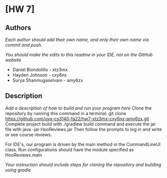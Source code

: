 # [HW 7]

## Authors

*Each author should add their own name, and *only* their own name via commit and push.*

*You should make the edits to this readme in your IDE, not on the GitHub website*

* Daniel Biondolillo - xtz3mx
* Hayden Johnson - cxy6nx
* Surya Shanmugaselvam - amy6zx

## Description

*Add a description of how to build and run your program here*
Clone the repository by running this command in a terminal:
    git clone https://github.com/uva-cs3140-fa22/hw7-xtz3mx-cxy6nx-amy6zx.git
Complete project build with ./gradlew build command and execute the jar file with java -jar HooReviews.jar
Then follow the prompts to log in and write or see course reviews.

For IDE's, our program is driven by the main method in the CommandLineUI class. Run configurations should have the 
module specified as HooReviews.main

*Your instruction should include steps for cloning the repository and building using gradle*

